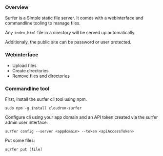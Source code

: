 ### Overview

Surfer is a Simple static file server. It comes with a webinterface and commandline tooling to manage files.

Any `index.html` file in a directory will be served up automatically.

Additionaly, the public site can be password or user protected.

### Webinterface

 * Upload files
 * Create directories
 * Remove files and directories

### Commandline tool

First, install the surfer cli tool using npm.

    sudo npm -g install cloudron-surfer


Configure cli using your app domain and an API token created via the surfer admin user interface:

    surfer config --server <appdomain> --token <apiAccessToken>


Put some files:

    surfer put [file]
